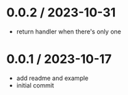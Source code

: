 # 0.0.2 / 2023-10-31

- return handler when there's only one

# 0.0.1 / 2023-10-17

- add readme and example
- initial commit
